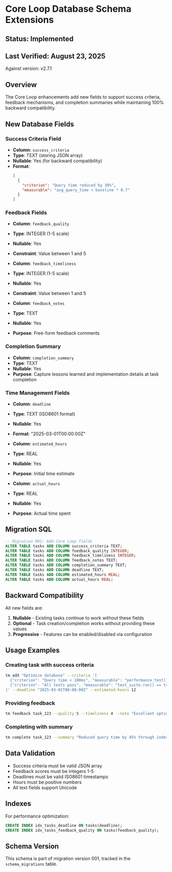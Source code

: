 # Core Loop Database Schema Extensions

## Status: Implemented
## Last Verified: August 23, 2025
Against version: v2.7.1

## Overview
The Core Loop enhancements add new fields to support success criteria, feedback mechanisms, and completion summaries while maintaining 100% backward compatibility.

## New Database Fields

### Success Criteria Field
- **Column**: `success_criteria`
- **Type**: TEXT (storing JSON array)
- **Nullable**: Yes (for backward compatibility)
- **Format**: 
  ```json
  [
    {
      "criterion": "Query time reduced by 30%",
      "measurable": "avg_query_time < baseline * 0.7"
    }
  ]
  ```

### Feedback Fields
- **Column**: `feedback_quality`
- **Type**: INTEGER (1-5 scale)
- **Nullable**: Yes
- **Constraint**: Value between 1 and 5

- **Column**: `feedback_timeliness`
- **Type**: INTEGER (1-5 scale)
- **Nullable**: Yes
- **Constraint**: Value between 1 and 5

- **Column**: `feedback_notes`
- **Type**: TEXT
- **Nullable**: Yes
- **Purpose**: Free-form feedback comments

### Completion Summary
- **Column**: `completion_summary`
- **Type**: TEXT
- **Nullable**: Yes
- **Purpose**: Capture lessons learned and implementation details at task completion

### Time Management Fields
- **Column**: `deadline`
- **Type**: TEXT (ISO8601 format)
- **Nullable**: Yes
- **Format**: "2025-03-01T00:00:00Z"

- **Column**: `estimated_hours`
- **Type**: REAL
- **Nullable**: Yes
- **Purpose**: Initial time estimate

- **Column**: `actual_hours`
- **Type**: REAL
- **Nullable**: Yes
- **Purpose**: Actual time spent

## Migration SQL

```sql
-- Migration 001: Add Core Loop fields
ALTER TABLE tasks ADD COLUMN success_criteria TEXT;
ALTER TABLE tasks ADD COLUMN feedback_quality INTEGER;
ALTER TABLE tasks ADD COLUMN feedback_timeliness INTEGER;
ALTER TABLE tasks ADD COLUMN feedback_notes TEXT;
ALTER TABLE tasks ADD COLUMN completion_summary TEXT;
ALTER TABLE tasks ADD COLUMN deadline TEXT;
ALTER TABLE tasks ADD COLUMN estimated_hours REAL;
ALTER TABLE tasks ADD COLUMN actual_hours REAL;
```

## Backward Compatibility

All new fields are:
1. **Nullable** - Existing tasks continue to work without these fields
2. **Optional** - Task creation/completion works without providing these values
3. **Progressive** - Features can be enabled/disabled via configuration

## Usage Examples

### Creating task with success criteria
```bash
tm add "Optimize database" --criteria '[
  {"criterion": "Query time < 100ms", "measurable": "performance_test() < 100"},
  {"criterion": "All tests pass", "measurable": "test_suite.run() == true"}
]' --deadline "2025-03-01T00:00:00Z" --estimated-hours 12
```

### Providing feedback
```bash
tm feedback task_123 --quality 5 --timeliness 4 --note "Excellent optimization, exceeded targets"
```

### Completing with summary
```bash
tm complete task_123 --summary "Reduced query time by 45% through index optimization and query restructuring" --actual-hours 10
```

## Data Validation

- Success criteria must be valid JSON array
- Feedback scores must be integers 1-5
- Deadlines must be valid ISO8601 timestamps
- Hours must be positive numbers
- All text fields support Unicode

## Indexes

For performance optimization:
```sql
CREATE INDEX idx_tasks_deadline ON tasks(deadline);
CREATE INDEX idx_tasks_feedback_quality ON tasks(feedback_quality);
```

## Schema Version

This schema is part of migration version 001, tracked in the `schema_migrations` table.